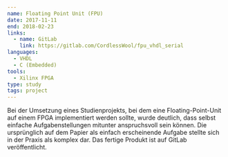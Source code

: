 ```yaml
---
name: Floating Point Unit (FPU)
date: 2017-11-11
end: 2018-02-23
links:
  - name: GitLab
    link: https://gitlab.com/CordlessWool/fpu_vhdl_serial
languages:
  - VHDL
  - C (Embedded)
tools:
  - Xilinx FPGA
type: study
tags: project
---
```


Bei der Umsetzung eines Studienprojekts, bei dem eine Floating-Point-Unit auf einem FPGA implementiert werden sollte, wurde deutlich, dass selbst einfache Aufgabenstellungen mitunter anspruchsvoll sein können. Die ursprünglich auf dem Papier als einfach erscheinende Aufgabe stellte sich in der Praxis als komplex dar. Das fertige Produkt ist auf GitLab veröffentlicht.
